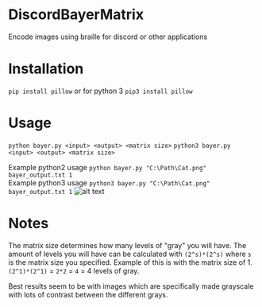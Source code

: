# DiscordBayerMatrix
Encode images using braille for discord or other applications

# Installation
`pip install pillow`
or for python 3
`pip3 install pillow`

# Usage
`python bayer.py <input> <output> <matrix size>`
`python3 bayer.py <input> <output> <matrix size>`

Example python2 usage `python bayer.py "C:\Path\Cat.png" bayer_output.txt 1`  
Example python3 usage `python3 bayer.py "C:\Path\Cat.png" bayer_output.txt 1`
![alt text][logo]

[logo]: https://i.imgur.com/Cu5LEDo.png "Imgage example"

# Notes
The matrix size determines how many levels of "gray" you will have. The amount of levels you will have can be calculated with `(2^s)*(2^s)` where `s` is the matrix size you specified. Example of this is with the matrix size of 1. `(2^1)*(2^1)` = `2*2` = `4` = 4 levels of gray.

Best results seem to be with images which are specifically made grayscale with lots of contrast between the different grays.
